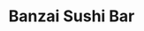 ---
layout: place
title: "Banzai Sushi Bar"
permalink: /hawaii/haleiwa/banzai-sushi-bar.html
stateAbbr: HI
stateName: Hawaii
cityName: Haleiwa
seo:
  name: "Banzai Sushi Bar"
  type: Restaurant
  links: http://www.banzaisushibarhawaii.com/
description: "Banzai Sushi Bar serves delicious sushi in Haleiwa, Hawaii. Try fresh Japanese dishes for a great dining experience. "
place_id: ChIJ6-5QkixfAHwRu4mWMnXfyD8
photos:
  - name: >-
      places/ChIJ6-5QkixfAHwRu4mWMnXfyD8/photos/AeeoHcKsjDb-AAMpmlr3BoxQ6WcbFOXPpCTYkwY-N7BAnrE0LltwV-3ImA9H7qwN4wnsSat7x3sUqbRFVV97b2-FfyLb2gf9VEGgASAzQhc9Mp47ZX4k1JF_H8BIfUT-u_5C98rNTYIMM6zOHRIqLYo6Ke2TMlbfiDR4Gk8vcVEM8TR6J6P-Trn3M3w2lL9uCiZ5q-FeAnQp9QLbFXWbqp_DVn3B43iP1iI87sxp8-T7JZSjIvEYWzjvPZpkXQyrngI_8VxwUzskrmvNuXD_Jmxb5YiXxrwDyohuo0IzdSMHLIje7pdqgEN_iNKh4uYzRhsAIsrPvKIyZca5nmr3AAWZwygfvWYO6pk8gwkodjfGfYnxzXXTfB1TDfHvwgyr4Ewxi_cey27WxIjgQdLalbjTWH6RaUK1O2KFAFCVrmdCg9DrRlzXt_PVyvkbqUZZ_qoK
    widthPx: 4000
    heightPx: 2252
    authorAttributions:
      - displayName: Gabriela Figueroa
        uri: https://maps.google.com/maps/contrib/111384423844081062603
        photoUri: >-
          https://lh3.googleusercontent.com/a-/ALV-UjVuVs1OfXo3yta2ai2ng-IrqAAsGHhY8hNgAfMzjRCYUOxEVn6NFw=s100-p-k-no-mo
    flagContentUri: >-
      https://www.google.com/local/imagery/report/?cb_client=maps_api_places.places_api&image_key=!1e10!2sCIABIhADycKzKgCmpmfSM18AABXe&hl=en-US
    googleMapsUri: >-
      https://www.google.com/maps/place//data=!3m4!1e2!3m2!1sCIABIhADycKzKgCmpmfSM18AABXe!2e10!4m2!3m1!1s0x7c005f2c9250eeeb:0x3fc8df75329689bb
  - name: >-
      places/ChIJ6-5QkixfAHwRu4mWMnXfyD8/photos/AeeoHcKX1u4RACS0yoiLwu5d50Afphf84yKvZglkVV5XmgeJwGoaRSbQijDM_629E7T30yr76ihhemNrYditjlv_2fXgNZ-3pUf38hUSHVFZqN2qC9MDgi1VGtP4DTjGeQGdqBVCDr3D3GpBiYH77WXN0Ofr-Zik3BYgLIorFWICiIGYw2_8pK0BioZV_ke5TY6eqdHtBqVoMLY_QNgrLlaVYz66BXP1C7pSLbNPWD3UGNGXycZmUF6gzmUWGNZPgLQL_nV698uQ8kL9ll3zn0O6dinQCzH3d5r64ETQfR-LpqKyZw
    widthPx: 851
    heightPx: 480
    authorAttributions:
      - displayName: Banzai Sushi Bar
        uri: https://maps.google.com/maps/contrib/103770757547516757752
        photoUri: >-
          https://lh3.googleusercontent.com/a-/ALV-UjUV1Uh0dofIHlykffQaGn_4OOyOkY7QxydY9wftGbJ2E_s9W7E=s100-p-k-no-mo
    flagContentUri: >-
      https://www.google.com/local/imagery/report/?cb_client=maps_api_places.places_api&image_key=!1e10!2sAF1QipOVOlyfMoJXDWF8g0SwtvfE5tVwL55LJv8sr29n&hl=en-US
    googleMapsUri: >-
      https://www.google.com/maps/place//data=!3m4!1e2!3m2!1sAF1QipOVOlyfMoJXDWF8g0SwtvfE5tVwL55LJv8sr29n!2e10!4m2!3m1!1s0x7c005f2c9250eeeb:0x3fc8df75329689bb
  - name: >-
      places/ChIJ6-5QkixfAHwRu4mWMnXfyD8/photos/AeeoHcIMh6itahcziSER1bDSa11uIB30ea3CAxpdDqWoTyTShjBvb-TKSf5i-tkOWkJSNdJ4chMS0QeSR4L6CxZ5VatKsxkwLPrOHjzgBfH48fWHMHjXsX_g-_-YGEWtAGFsCiBz2IJnNeh_Cm6Y6XVa5ZN3zHd4xJjtG-WhDI-lVzpoVWtd516SCvs_Gy5UGprhGG42Vo05BSApTBA2T1q6lS6g8177bZ6kZeYOusx0kZr6oXip_UkD1NlgQN0hr6Q6nLUJqGsvj_sQMmqcKDCWeCdmhxGWjbeLgjs7Qg3x42rm-R3DqYxhwvTu97g-PmKZ6--75P443PbjteVjiLVgYG-miVcNjyotbMk0qSNgpBbGxVq_WBWSrpYZ94xMMQX8NaUt-8-6rahNuuarQPkj-ZE5Fn4o47TcE1mchxTgP6ccyXm7
    widthPx: 4080
    heightPx: 3072
    authorAttributions:
      - displayName: David Duong
        uri: https://maps.google.com/maps/contrib/117564869358347131692
        photoUri: >-
          https://lh3.googleusercontent.com/a/ACg8ocLq0QuzcoKlfpX6YCJfniLKkpcsayoElIu2FbdzN61j0EzkFww=s100-p-k-no-mo
    flagContentUri: >-
      https://www.google.com/local/imagery/report/?cb_client=maps_api_places.places_api&image_key=!1e10!2sCIHM0ogKEICAgIDz6P66nQE&hl=en-US
    googleMapsUri: >-
      https://www.google.com/maps/place//data=!3m4!1e2!3m2!1sCIHM0ogKEICAgIDz6P66nQE!2e10!4m2!3m1!1s0x7c005f2c9250eeeb:0x3fc8df75329689bb
  - name: >-
      places/ChIJ6-5QkixfAHwRu4mWMnXfyD8/photos/AeeoHcInj75jSt4IWcXPVjzLlhXtFpP6NYnXuZMM9wyndAiBaI-2TZNjcdlVDw6nuie0slXTrBiW6-4_NOiVCShvTMQ09fKrYY4dSj9v_1AhGiZNHZC-mSwsDh9NYNXQYwTboYwuhxuEbnXp3giowI6zvWrcDiHrgL1uICjNlv226CCgl3tsqbtpQCwjmyQR69lg4-ohTxoLU2PoeS1OEoxn0PJ9FA5PCTe9IFs5ChDSy_wCfdTb7H9V9Rm7ksWhzj4-fk7lMyOV2bFnBZvO6asRhHYPgUFakCfDBSA6fDla7jTtuGjOuJVE00mHSP2TfQD5VAl5X5vjkXiFh_Djt4n3d8gZ_wi3WWwc-0tVj2Lxv9P-eNiexEa3OwEAavobEQBER1ZpSxQ-ttMN7qbIxkxzJ4ER51FE02010s_CockLLy4
    widthPx: 3600
    heightPx: 4800
    authorAttributions:
      - displayName: Tugce Anderson
        uri: https://maps.google.com/maps/contrib/118312895752989183353
        photoUri: >-
          https://lh3.googleusercontent.com/a-/ALV-UjXuNGlf-Yn4unpXodxTs5NT6EXp03dbK2O3P2EE0G_WBDzd3Hfh=s100-p-k-no-mo
    flagContentUri: >-
      https://www.google.com/local/imagery/report/?cb_client=maps_api_places.places_api&image_key=!1e10!2sCIHM0ogKEICAgIDnru_7ag&hl=en-US
    googleMapsUri: >-
      https://www.google.com/maps/place//data=!3m4!1e2!3m2!1sCIHM0ogKEICAgIDnru_7ag!2e10!4m2!3m1!1s0x7c005f2c9250eeeb:0x3fc8df75329689bb
  - name: >-
      places/ChIJ6-5QkixfAHwRu4mWMnXfyD8/photos/AeeoHcJZu9E2dy12c1RKeAev2YqPXE3nvpYPYvF56GJ5Enq8nXY4w_DxGGA5MDbEwFVWtxzjEF9uqqDyEm5l3GOrLdZH1P5Cc4J31LObuK7blVQx8s-SAC7-ocnYXM1i85Ueb9GZ9tgpaDji6bfYd94Dlw7uCT95JcajBWIUmVLIxFJZl0Gqq1JUeKuMKJvp6iGi9suVIPopZr3AMzVpyFgi3zv8YQNSJHMBEeWKHIgyYLKryhutg_qLJ7XFkrjsZ7Qe8gQRpU7Wqzb2HY0B3fT0O0Mfw6YADskGMNO49CIgavd1c0lSxxSZxwKwXgHSw5h3rTMfiUrU9C9Vj_5-yzGvonhKzuDkMv3QhYGGWUX-odio57x7_lBXpiWwGLxkHEjhV7q1xjou1hP1poUsqBFmqahbUcDkf3eL-oi5X2x95JhLtHs
    widthPx: 3024
    heightPx: 4032
    authorAttributions:
      - displayName: James Simmons
        uri: https://maps.google.com/maps/contrib/115139171150621360137
        photoUri: >-
          https://lh3.googleusercontent.com/a-/ALV-UjXIvec78IGaEgkIqGJfkJzkVzn5VEsuQmGOMTo2gdhSTYy5ygI=s100-p-k-no-mo
    flagContentUri: >-
      https://www.google.com/local/imagery/report/?cb_client=maps_api_places.places_api&image_key=!1e10!2sCIHM0ogKEICAgIDNt7u19AE&hl=en-US
    googleMapsUri: >-
      https://www.google.com/maps/place//data=!3m4!1e2!3m2!1sCIHM0ogKEICAgIDNt7u19AE!2e10!4m2!3m1!1s0x7c005f2c9250eeeb:0x3fc8df75329689bb
  - name: >-
      places/ChIJ6-5QkixfAHwRu4mWMnXfyD8/photos/AeeoHcJtHlEcHKlTgIafrTQJfQqJmhhwdy4l8Kong1xt2Ath6cl-nqXV-xXxBYgO3nT1iLWdawDKnOfSm5xCfR6b7AMBwPdS2ged6X9OVv42b0FVbGbPJgjjwfHPWhQeQRpBtvjtgr5RPN1IdR-HuMmiWQF1LQNTXbMMP_WyDGnwynGSIzcF0_XNGOtXZQJlGl4yASbDv7w4jFUpvxw18IsX9lHCOVlp-5cpO1EmuSfCwdWoOQAaBx2Inv1pPJLUCxYtrLUPwZMO4o0k38PvhNWpzpR1cUtZsRiNlS9qyAkXPyRWQeGjqi5s78Crh_VCucKBab16RMseRCMrSL-Op3jtDZG5vnkWTvZ7sApWHT8fBXqkUfEjCK-V-lN7UF2w1Iiwz3_hFmjWF4kOcfV11_cQ7niLcjEervHd0binXzgkOFR1ydSJ
    widthPx: 4032
    heightPx: 2268
    authorAttributions:
      - displayName: Helen Marquis
        uri: https://maps.google.com/maps/contrib/107136017320553732761
        photoUri: >-
          https://lh3.googleusercontent.com/a-/ALV-UjWIwI7tPaTYWMe13VMIc_bm4bnmHlNlbSlMtFvD1qKuubXUUU2Reg=s100-p-k-no-mo
    flagContentUri: >-
      https://www.google.com/local/imagery/report/?cb_client=maps_api_places.places_api&image_key=!1e10!2sCIHM0ogKEICAgICfsvjAsAE&hl=en-US
    googleMapsUri: >-
      https://www.google.com/maps/place//data=!3m4!1e2!3m2!1sCIHM0ogKEICAgICfsvjAsAE!2e10!4m2!3m1!1s0x7c005f2c9250eeeb:0x3fc8df75329689bb
  - name: >-
      places/ChIJ6-5QkixfAHwRu4mWMnXfyD8/photos/AeeoHcI49YDw_m9TKuzQQ-E79LAZWoa4n3H4W2DDqZXvIdAK7oIwOYcuFEeCoD-3ikVwUCLr54MtPgVGE3f1Wg-JjX7uga9YXJUYXnldTwi3YLygjHfgJoU7fBdnIXe9gqO1_FFcIAXxHI5fOWkATxBRuFk01dfWECCUjCX_BAau-O9ktgAyopyn9XReDQnTjgDK4gyNWvzYjb_5GCbwZB9MMmw-D01ocq4SrreXBj-vhy7G8kpgm0UIGovCvt2CkkLUDGFezZ8pPyc3bx_98KjIv7SYqGwmXyhROC7N9cVhJ_5JGOrSg46VhlhLrVr8-SHCy4GkEAuKDPJHfdNrh4takhiLZU5iMoBAwjKjtp55Mc1-MJuAA03SkDKEgPbnGISV2d21gJaRLpiGKIjSR7dNVcM-JI-4p06Vx7M4nSdjLz8k7w
    widthPx: 2268
    heightPx: 4032
    authorAttributions:
      - displayName: Helen Marquis
        uri: https://maps.google.com/maps/contrib/107136017320553732761
        photoUri: >-
          https://lh3.googleusercontent.com/a-/ALV-UjWIwI7tPaTYWMe13VMIc_bm4bnmHlNlbSlMtFvD1qKuubXUUU2Reg=s100-p-k-no-mo
    flagContentUri: >-
      https://www.google.com/local/imagery/report/?cb_client=maps_api_places.places_api&image_key=!1e10!2sCIHM0ogKEICAgIDfkrjyFQ&hl=en-US
    googleMapsUri: >-
      https://www.google.com/maps/place//data=!3m4!1e2!3m2!1sCIHM0ogKEICAgIDfkrjyFQ!2e10!4m2!3m1!1s0x7c005f2c9250eeeb:0x3fc8df75329689bb
  - name: >-
      places/ChIJ6-5QkixfAHwRu4mWMnXfyD8/photos/AeeoHcLc4owdNW6yvSEZeUiZqeAGLXBsiIpPdgtRQLxmXIbODMk3cK89YG63WIvFCGfvULacIJ6xauPZK236eqjsKbnNo6mTWFCZFTC1bS6V-mtdxjPQ_ZCCynYHYhVw7zGozeJ6lD7FmxViVpK2paPbgXtrp6ssiari2usK53iGReqfv-mFQOShaSUbowIyMk-gModfo4x9RPXlJL1IjzdRdsxPjYm3bkERsQoweIhjmDyf0AI7AffSRaE2YR926jsFuAx-G-a8IgVouWPOkWXpkHqorD1xxyD41YSwvPw1KMaWwTYdVAh91Xlyk3H-C6R9Wr_9zMXTBdSyi1PlfppxomwA4uwI-cIqaz2akJCuMNCrSj2GByMWXfRvq_eFR_prmCweXiI-sIf8MfdLKFJXzWgMrhjmJyYZkqdf2XhKB8BFvYNl
    widthPx: 3024
    heightPx: 4032
    authorAttributions:
      - displayName: Miaoxin
        uri: https://maps.google.com/maps/contrib/117568310621026377565
        photoUri: >-
          https://lh3.googleusercontent.com/a-/ALV-UjV-5Gsco-QV7JuNvEhEH0WUj0i2TqVq70FYMWwywSLpef0vqZoqTw=s100-p-k-no-mo
    flagContentUri: >-
      https://www.google.com/local/imagery/report/?cb_client=maps_api_places.places_api&image_key=!1e10!2sCIHM0ogKEICAgICBg7iUiQE&hl=en-US
    googleMapsUri: >-
      https://www.google.com/maps/place//data=!3m4!1e2!3m2!1sCIHM0ogKEICAgICBg7iUiQE!2e10!4m2!3m1!1s0x7c005f2c9250eeeb:0x3fc8df75329689bb
  - name: >-
      places/ChIJ6-5QkixfAHwRu4mWMnXfyD8/photos/AeeoHcLOJzRgQ6jEan5zQEyAY-71ckmYStKMECRM_2nIksi_fPZeFXZuRAVzJ6Y0X7K_uToHnMEpGritG-cntqidC3ZWHqInPmDSBcDNN58nW5BGQT2MSJFGLBGlJrCMJy2OqmRcGaevDbIIUeZK5QuvJSPLiS40A696GB7w1t9fp_sEHYv1dl92GmxZKdYy75Ri8UTBG2lhG1XR5ET-CNVrw8oHb111UkhLirGd-OxthuIwdFYYjScappdYyIZa9DyNBlH7Nec7c9PXYGvhjRSnrDypgMzPZnmF5eR8PoCBTHEhOHR9LwTR8Q-kvZZf8vPJ6HyDHCwMlNRiQNXU_h2oo0Q9VWqJvh6gzyCwJIWDFy5T2bUN6JDpxNbokWdpIFEAfXGNuqvt0FsPmQEitHCQdaCLbeqiWe3MlmXGZncK0SHO7Q
    widthPx: 3024
    heightPx: 4032
    authorAttributions:
      - displayName: Anna Beaufort
        uri: https://maps.google.com/maps/contrib/106688525291884708026
        photoUri: >-
          https://lh3.googleusercontent.com/a-/ALV-UjVcmFlQ00UnL8SC4d1rd5ZwJte3R0Tgu9hYzDZZV59f_Xmqffso=s100-p-k-no-mo
    flagContentUri: >-
      https://www.google.com/local/imagery/report/?cb_client=maps_api_places.places_api&image_key=!1e10!2sCIHM0ogKEICAgIC7sLbjTw&hl=en-US
    googleMapsUri: >-
      https://www.google.com/maps/place//data=!3m4!1e2!3m2!1sCIHM0ogKEICAgIC7sLbjTw!2e10!4m2!3m1!1s0x7c005f2c9250eeeb:0x3fc8df75329689bb
  - name: >-
      places/ChIJ6-5QkixfAHwRu4mWMnXfyD8/photos/AeeoHcKAJWhfzsK_lA1oviGatArs2dPjAB9cd4-wgIG5MkutB3mz0AAwzvgBd6tOCM4-4N5mdOuymVgLVWjuts4hs_wWMVmNK7Dy94prk_D2PXo_CYOB7pr7QQtCVI3E9VFStqXlkfN4_0FPuz7QQF6vfNM0zC8M7KkBHUcUDFHpcZssAG5SVZ1LiycRSB5ug-5GBqdoydReivifkhlP01AMd_itIIz_WOac4BmSWXBvw4DzRlfI32sH_QvSOM1pyAEegGBbza8jIyMtk9ZF0xvY9GavMxz_mJPk8uOJMWd1afUvZNXXJiwmvofR_8hfAlw0OyslGpLZsTPCMo4NCGVLo_nkexS05G8WMZmH6KjsuC3yVmcCrWxLAFgs0x9AbCjUdfiQfrIUedKMHjwo1qjGXDi11Gf52lOfrpqWpEtqvZ7pmpo
    widthPx: 4080
    heightPx: 3072
    authorAttributions:
      - displayName: Marie P
        uri: https://maps.google.com/maps/contrib/107535611962669201835
        photoUri: >-
          https://lh3.googleusercontent.com/a-/ALV-UjVpcunLPYKxVKun46LvMk9aX_y_IStSvTftKpyPkIkkTaEdIuuO=s100-p-k-no-mo
    flagContentUri: >-
      https://www.google.com/local/imagery/report/?cb_client=maps_api_places.places_api&image_key=!1e10!2sCIHM0ogKEICAgIDbvvv4_gE&hl=en-US
    googleMapsUri: >-
      https://www.google.com/maps/place//data=!3m4!1e2!3m2!1sCIHM0ogKEICAgIDbvvv4_gE!2e10!4m2!3m1!1s0x7c005f2c9250eeeb:0x3fc8df75329689bb
address: 66-246 Kamehameha Hwy, Haleiwa, HI 96712, USA
street: 66-246 Kamehameha Hwy
city: Haleiwa
state: HI
zip: '96712'
country: USA
neighborhood: North Shore
latitude: '21.586627'
longitude: '-158.102686'
accessibility_options:
  wheelchairAccessibleParking: true
  wheelchairAccessibleEntrance: true
  wheelchairAccessibleSeating: true
business_status: OPERATIONAL
name: Banzai Sushi Bar
google_maps_links:
  directionsUri: >-
    https://www.google.com/maps/dir//''/data=!4m7!4m6!1m1!4e2!1m2!1m1!1s0x7c005f2c9250eeeb:0x3fc8df75329689bb!3e0
  placeUri: https://maps.google.com/?cid=4596169114184485307
  writeAReviewUri: >-
    https://www.google.com/maps/place//data=!4m3!3m2!1s0x7c005f2c9250eeeb:0x3fc8df75329689bb!12e1
  reviewsUri: >-
    https://www.google.com/maps/place//data=!4m4!3m3!1s0x7c005f2c9250eeeb:0x3fc8df75329689bb!9m1!1b1
  photosUri: >-
    https://www.google.com/maps/place//data=!4m3!3m2!1s0x7c005f2c9250eeeb:0x3fc8df75329689bb!10e5
primary_type: Sushi Restaurant
opening_hours:
  regular: null
  current: null
secondary_opening_hours:
  regular:
    weekdayDescriptions: null
    type: null
  current:
    weekdayDescriptions: null
    type: null
phone: (808) 637-4404
price_level: PRICE_LEVEL_MODERATE
price_range: $30 &ndash; $50
rating: '4.4'
rating_count: 853
website: http://www.banzaisushibarhawaii.com/
reviews: null
parking_options: null
payment_options: null
allow_dogs: null
curbside_pickup: null
delivery: null
dine_in: null
good_for_children: null
good_for_groups: null
good_for_sports: null
live_music: null
menu_for_children: null
outdoor_seating: null
reservable: null
restroom: null
serves_beer: null
serves_breakfast: null
serves_brunch: null
serves_cocktails: null
serves_coffee: null
serves_dinner: null
serves_dessert: null
serves_lunch: null
serves_vegetarian_food: null
serves_wine: null
takeout: null
summary: null

---